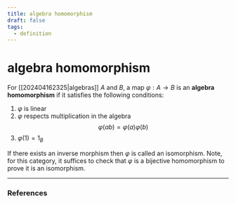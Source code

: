 ```yaml
---
title: algebra homomorphism
draft: false
tags:
  - definition
---
```

# algebra homomorphism
For [[202404162325|algebras]] $A$ and $B$, a map $\varphi:A \to B$ is an **algebra homomorphism** if it satisfies the following conditions:
1. $\varphi$ is linear
2. $\varphi$ respects multiplication in the algebra
$$ 
\varphi(ab) = \varphi(a)\varphi(b)
$$
3. $\varphi(1) = 1_B$ 

If there exists an inverse morphism then $\varphi$ is called an isomorphism. 
Note, for this category, it suffices to check that $\varphi$ is a bijective homomorphism to prove it is an isomorphism. 

---
### References
